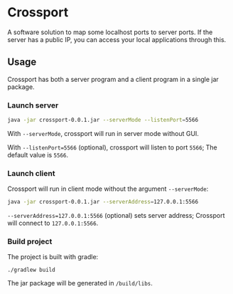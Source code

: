 # Crossport

A software solution to map some localhost ports to server ports. If the server has a public IP, you can access your local applications through this.

## Usage
Crossport has both a server program and a client program in a single jar package.

### Launch server

```sh
java -jar crossport-0.0.1.jar --serverMode --listenPort=5566
```

With `--serverMode`, crossport will run in server mode without GUI.

With `--listenPort=5566` (optional), crossport will listen to port `5566`; The default value is `5566`.

### Launch client

Crossport will run in client mode without the argument `--serverMode`:
```sh
java -jar crossport-0.0.1.jar --serverAddress=127.0.0.1:5566
```

`--serverAddress=127.0.0.1:5566` (optional) sets server address; Crossport will connect to `127.0.0.1:5566`.

### Build project

The project is built with gradle:
```
./gradlew build
```
The jar package will be generated in `/build/libs`.
